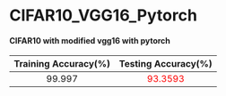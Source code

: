 # CIFAR10_VGG16_Pytorch


#### CIFAR10 with modified vgg16 with pytorch


|Training Accuracy(%)|Testing Accuracy(%)|
|:---:|:---:|
|99.997|<span style="color:red">93.3593</span>|

<div>
<img width="200" src="./image/acc.png>
<img width="200" src="./image/loss.png>
<div>
